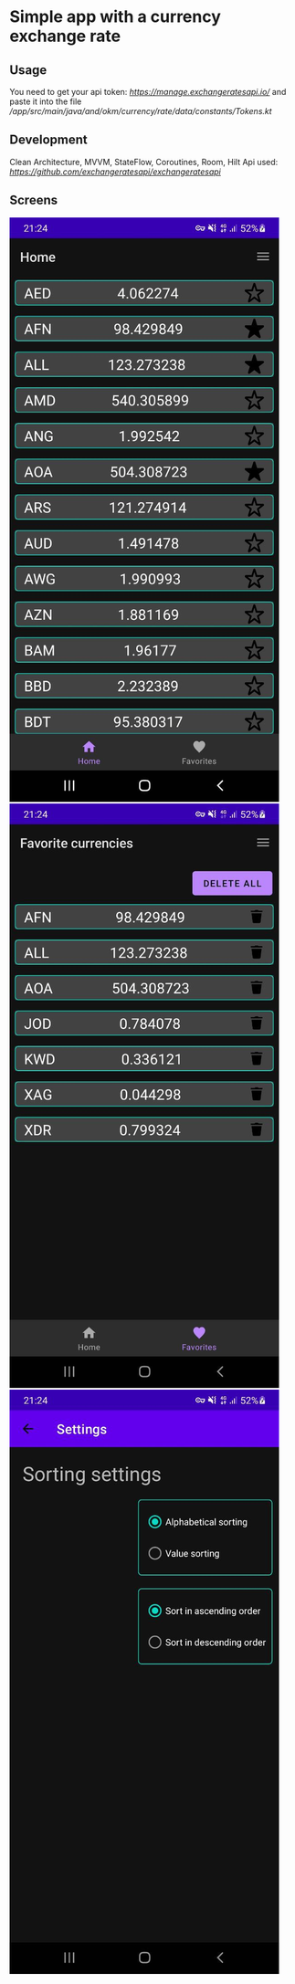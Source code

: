 # Simple app with a currency exchange rate
## Usage
You need to get your api token: _https://manage.exchangeratesapi.io/_
and paste it into the file _/app/src/main/java/and/okm/currency/rate/data/constants/Tokens.kt_

## Development
Clean Architecture, MVVM, StateFlow, Coroutines, Room, Hilt
Api used: _https://github.com/exchangeratesapi/exchangeratesapi_

## Screens

![](https://github.com/okmand/CurrencyRate/blob/main/screenshots/main_page.jpg)
![](https://github.com/okmand/CurrencyRate/blob/main/screenshots/favorite_currencies_page.jpg)
![](https://github.com/okmand/CurrencyRate/blob/main/screenshots/settings_page.jpg)